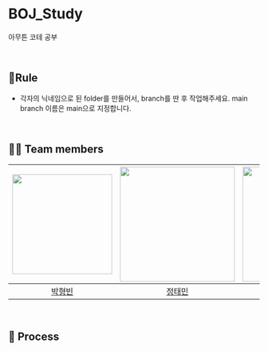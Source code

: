 # BOJ_Study
아무튼 코테 공부

<br>

## 📝Rule 
- 각자의 닉네임으로 된 folder를 만들어서, branch를 딴 후 작업해주세요. main branch 이름은 main으로 지정합니다. 

<br>

## 🙋‍♂️ Team members
[<img src="https://avatars.githubusercontent.com/u/78654870?v=4" width="200px">](https://github.com/iDolphin99)|[<img src="https://avatars.githubusercontent.com/u/75752289?v=4" width="230px;" alt=""/>](https://github.com/taemin-steve) |[<img src="https://avatars.githubusercontent.com/u/64080938?v=4" width="230px" >](https://github.com/nokcharathae) |[<img src="https://avatars.githubusercontent.com/u/75608078?v=4" width="230" >](https://github.com/donguk071)|[<img src="https://avatars.githubusercontent.com/u/64514522?v=4" width="230" >](https://github.com/rlathgml1004)|
|:---:|:---:|:---:|:---:|:---:|
|[박형빈](https://github.com/iDolphin99) |[정태민](https://github.com/taemin-steve) |[최은영](https://github.com/nokcharathae)| [김동욱](https://github.com/donguk071)|[배짱이](https://github.com/rlathgml1004)|

<br>

## 🥕 Process
